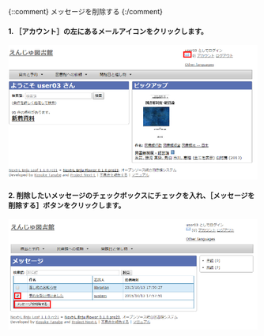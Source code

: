 {::comment} メッセージを削除する {:/comment}

#### 1. ［アカウント］の左にあるメールアイコンをクリックします。  

![メッセージを削除する](../assets/images/image_operation_026.png)

#### 2. 削除したいメッセージのチェックボックスにチェックを入れ、［メッセージを削除する］ボタンをクリックします。  

![メッセージ削除](../assets/images/image_operation_027.png)
